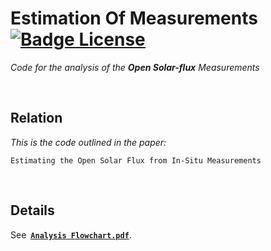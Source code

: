 
# Estimation Of Measurements [![Badge License]][License]

*Code for the analysis of the **Open Solar-flux** Measurements*

<br>

## Relation

*This is the code outlined in the paper:* <br>

```
Estimating the Open Solar Flux from In-Situ Measurements
```

<br>

## Details

See󠀠 **[`Analysis Flowchart.pdf`][Flowchart]**.


<!----------------------------------------------------------------------------->

[Badge License]: https://img.shields.io/badge/License-Unkown-darkgray

[Flowchart]: Documentation/Analysis%20Flowchart.pdf
[License]: #



